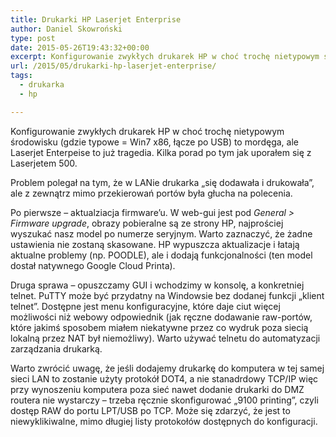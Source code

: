 ```yaml
---
title: Drukarki HP Laserjet Enterprise
author: Daniel Skowroński
type: post
date: 2015-05-26T19:43:32+00:00
excerpt: Konfigurowanie zwykłych drukarek HP w choć trochę nietypowym środowisku (gdzie typowe = Win7 x86, łącze po USB) to mordęga, ale Laserjet Enterpeise to już tragedia. Kilka porad po tym jak uporałem się z Laserjetem 500.
url: /2015/05/drukarki-hp-laserjet-enterprise/
tags:
  - drukarka
  - hp

---
```

Konfigurowanie zwykłych drukarek HP w choć trochę nietypowym środowisku (gdzie typowe = Win7 x86, łącze po USB) to mordęga, ale Laserjet Enterpeise to już tragedia. Kilka porad po tym jak uporałem się z Laserjetem 500.

Problem polegał na tym, że w LANie drukarka &#8222;się dodawała i drukowała&#8221;, ale z zewnątrz mimo przekierowań portów była głucha na polecenia.

Po pierwsze &#8211; aktualziacja firmware&#8217;u. W web-gui jest pod _General > Firmware upgrade_, obrazy pobieralne są ze strony HP, najprościej wyszukać nasz model po numerze seryjnym. Warto zaznaczyć, że żadne ustawienia nie zostaną skasowane. HP wypuszcza aktualizacje i łatają aktualne problemy (np. POODLE), ale i dodają funkcjonalności (ten model dostał natywnego Google Cloud Printa).

Druga sprawa &#8211; opuszczamy GUI i wchodzimy w konsolę, a konkretniej telnet. PuTTY może być przydatny na Windowsie bez dodanej funkcji &#8222;klient telnet&#8221;. Dostępne jest menu konfiguracyjne, które daje ciut więcej możliwości niż webowy odpowiednik (jak ręczne dodawanie raw-portów, które jakimś sposobem miałem niekatywne przez co wydruk poza siecią lokalną przez NAT był niemożliwy). Warto używać telnetu do automatyzacji zarządzania drukarką.

Warto zwrócić uwagę, że jeśli dodajemy drukarkę do komputera w tej samej sieci LAN to zostanie użyty protokół DOT4, a nie stanadrdowy TCP/IP więc przy wynoszeniu komputera poza sieć nawet dodanie drukarki do DMZ routera nie wystarczy &#8211; trzeba ręcznie skonfigurować &#8222;9100 printing&#8221;, czyli dostęp RAW do portu LPT/USB po TCP. Może się zdarzyć, że jest to niewyklikiwalne, mimo długiej listy protokołów dostępnych do konfiguracji.